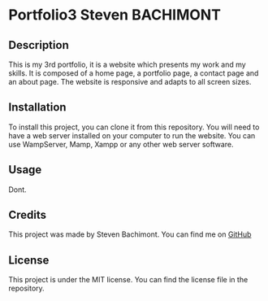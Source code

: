 # Portfolio3 Steven BACHIMONT

## Description

This is my 3rd portfolio, it is a website which presents my work and my skills. It is composed of a home page, a portfolio page, a contact page and an about page. The website is responsive and adapts to all screen sizes.

## Installation

To install this project, you can clone it from this repository. You will need to have a web server installed on your computer to run the website. You can use WampServer, Mamp, Xampp or any other web server software.

## Usage

Dont.

## Credits

This project was made by Steven Bachimont. You can find me on [GitHub](https://github.com/stevenbachimont)

## License

This project is under the MIT license. You can find the license file in the repository.
